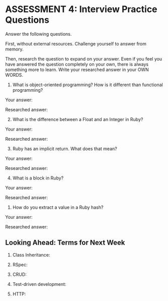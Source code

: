 # ASSESSMENT 4: Interview Practice Questions

Answer the following questions.

First, without external resources. Challenge yourself to answer from memory.

Then, research the question to expand on your answer. Even if you feel you have answered the question completely on your own, there is always something more to learn. Write your researched answer in your OWN WORDS.

1. What is object-oriented programming? How is it different than functional programming?

Your answer:

Researched answer:

2. What is the difference between a Float and an Integer in Ruby?

Your answer:

Researched answer:

3. Ruby has an implicit return. What does that mean?

Your answer:

Researched answer:

4. What is a block in Ruby?

Your answer:

Researched answer:

1. How do you extract a value in a Ruby hash?

Your answer:

Researched answer:

## Looking Ahead: Terms for Next Week

1. Class Inheritance:

2. RSpec:

3. CRUD:

4. Test-driven development:

5. HTTP:

